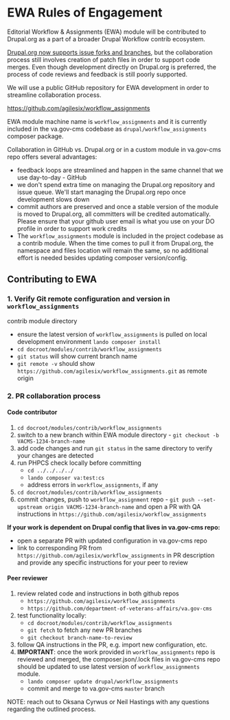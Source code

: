 # EWA Rules of Engagement

Editorial Workflow & Assignments (EWA) module will be contributed to Drupal.org
as a part of a broader Drupal Workflow contrib ecosystem.

[Drupal.org now supports issue forks and branches](https://glamanate.com/blog/new-issue-forks-functionality-going-be-awesome),
but the collaboration process still involves creation of patch files in order
to support code merges. Even though development directly on Drupal.org is
preferred, the process of code reviews and feedback is still poorly supported.

We will use a public GitHub repository for EWA development in order to
streamline collaboration process.

https://github.com/agilesix/workflow_assignments 

EWA module machine name is `workflow_assignments` and it is currently included
in the va.gov-cms codebase as `drupal/workflow_assignments` composer package.

Collaboration in GitHub vs. Drupal.org or in a custom module in va.gov-cms repo
offers several advantages:
* feedback loops are streamlined and happen in the same channel that we use
day-to-day - GitHub
* we don't spend extra time on managing the Drupal.org repository and issue queue.
We'll start managing the Drupal.org repo once development slows down
* commit authors are preserved and once a stable version of the module is moved
to Drupal.org, all committers will be credited automatically. Please ensure that
your github user email is what you use on your DO profile in order to support
work credits
* The `workflow_assignments` module is included in the project codebase as a
contrib module. When the time comes to pull it from Drupal.org, the namespace and
files location will remain the same, so no additional effort is needed besides
updating composer version/config.

## Contributing to EWA

### 1. Verify Git remote configuration and version in `workflow_assignments`
contrib module directory

* ensure the latest version of `workflow_assignments` is pulled on local
development environment `lando composer install`
* `cd docroot/modules/contrib/workflow_assignments`
* `git status` will show current branch name
* `git remote -v` should show 
`https://github.com/agilesix/workflow_assignments.git` as remote origin

### 2. PR collaboration process

#### Code contributor

1. `cd docroot/modules/contrib/workflow_assignments`
1. switch to a new branch within EWA module directory - 
`git checkout -b VACMS-1234-branch-name`
1. add code changes and run `git status` in the same directory to verify your
changes are detected
1. run PHPCS check locally before committing
   * `cd ../../../../ `
   * `lando composer va:test:cs`
   * address errors in `workflow_assignments`, if any
1. `cd docroot/modules/contrib/workflow_assignments`
1. commit changes, push to `workflow_assignment` repo - 
`git push --set-upstream origin VACMS-1234-branch-name` and open a PR with QA
instructions in `https://github.com/agilesix/workflow_assignments`

**If your work is dependent on Drupal config that lives in va.gov-cms repo:**
* open a separate PR with updated configuration in va.gov-cms repo
* link to corresponding PR from `https://github.com/agilesix/workflow_assignments`
in PR description and provide any specific instructions for your peer to review

#### Peer reviewer

1. review related code and instructions in both github repos
   * `https://github.com/agilesix/workflow_assignments`
   * `https://github.com/department-of-veterans-affairs/va.gov-cms`
1. test functionality locally:
   * `cd docroot/modules/contrib/workflow_assignments`
   * `git fetch` to fetch any new PR branches
   * `git checkout branch-name-to-review`
1. follow QA instructions in the PR, e.g. import new configuration, etc.
1. **IMPORTANT**: once the work provided in `workflow_assignments` repo is
reviewed and merged, the composer.json/.lock files in va.gov-cms repo should be
updated to use latest version of `workflow_assignments` module.
   * `lando composer update drupal/workflow_assignments`
   * commit and merge to va.gov-cms `master` branch

NOTE: reach out to Oksana Cyrwus or Neil Hastings with any questions regarding
the outlined process.
